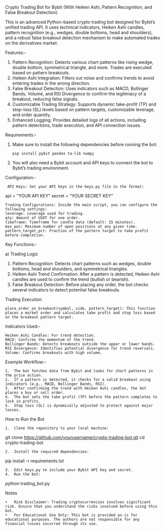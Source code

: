Crypto Trading Bot for Bybit (With Heiken Ashi, Pattern Recognition, and False Breakout Detection)

This is an advanced Python-based crypto trading bot designed for Bybit’s unified trading API. It uses technical indicators, Heiken Ashi candles, pattern recognition (e.g., wedges, double bottoms, head and shoulders), and a robust false breakout detection mechanism to make automated trades on the derivatives market.

Features:-

1. Pattern Recognition: Detects various chart patterns like rising wedge, double bottom, symmetrical triangle, and more. Trades are executed based on pattern breakouts.
2. Heiken Ashi Integration: Filters out noise and confirms trends to avoid entering trades in the wrong direction.
3. False Breakout Detection: Uses indicators such as MACD, Bollinger Bands, Volume, and RSI Divergence to confirm the legitimacy of a breakout, reducing false signals.
4. Customizable Trading Strategy: Supports dynamic take-profit (TP) and stop-loss (SL) levels based on pattern targets, customizable leverage, and order quantity.
5. Enhanced Logging: Provides detailed logs of all actions, including pattern detections, trade execution, and API connection issues.

Requirements:-

1. Make sure to install the following dependencies before running the bot:

       pip install pybit pandas ta-lib numpy

2. You will also need a Bybit account and API keys to connect the bot to Bybit’s trading environment.

Configuration:-

     API Keys: Set your API keys in the keys.py file in the format:

api = "YOUR API KEY"
secret = "YOUR SECRET KEY"


	Trading Configurations: Inside the main script, you can configure the following settings:
	leverage: Leverage used for trading.
	qty: Amount of USDT for one order.
	timeframe: Timeframe for candle data (default: 15 minutes).
	max_pos: Maximum number of open positions at any given time.
	pattern_target_pct: Fraction of the pattern target to take profit before completion.

Key Functions:-

a) Trading Logic

1. Pattern Recognition: Detects chart patterns such as wedges, double bottoms, head and shoulders, and symmetrical triangles.
2. Heiken Ashi Trend Confirmation: After a pattern is detected, Heiken Ashi candles are used to confirm the trend (bullish or bearish).
3. False Breakout Detection: Before placing any order, the bot checks several indicators to detect potential false breakouts.

Trading Execution

	place_order_on_breakout(symbol, side, pattern_target): This function places a market order and calculates take profit and stop loss based on the breakout pattern target.

Indicators Used:-

	Heiken Ashi Candles: For trend detection.
	MACD: Confirms the momentum of the trend.
	Bollinger Bands: Detects breakouts outside the upper or lower bands.
	RSI Divergence: Identifies potential divergence for trend reversals.
	Volume: Confirms breakouts with high volume.

Example Workflow:-

	1.	The bot fetches data from Bybit and looks for chart patterns in the price action.
	2.	If a pattern is detected, it checks for a valid breakout using indicators (e.g., MACD, Bollinger Bands, RSI).
	3.	After confirming the trend with Heiken Ashi candles, the bot places a buy or sell order.
	4.	The bot sets the take profit (TP) before the pattern completes to lock in profits.
	5.	Stop loss (SL) is dynamically adjusted to protect against major losses.

How to Run the Bot

	1.	Clone the repository to your local machine:

git clone https://github.com/yourusername/crypto-trading-bot.git
cd crypto-trading-bot

	2.	Install the required dependencies:

pip install -r requirements.txt


	3.	Edit keys.py to include your Bybit API key and secret.
	4.	Run the bot:

python trading_bot.py


Notes

	•	Risk Disclaimer: Trading cryptocurrencies involves significant risk. Ensure that you understand the risks involved before using this bot.
	•	For Educational Use Only: This bot is provided as-is for educational purposes. The authors are not responsible for any financial losses incurred through its use.
